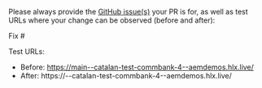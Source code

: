Please always provide the [GitHub issue(s)](../issues) your PR is for, as well as test URLs where your change can be observed (before and after):

Fix #<gh-issue-id>

Test URLs:
- Before: https://main--catalan-test-commbank-4--aemdemos.hlx.live/
- After: https://<branch>--catalan-test-commbank-4--aemdemos.hlx.live/
